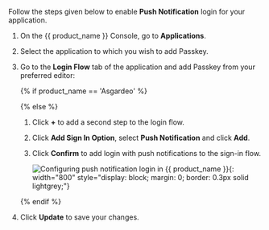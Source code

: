 Follow the steps given below to enable **Push Notification** login for your application.

1. On the {{ product_name }} Console, go to **Applications**.

2. Select the application to which you wish to add Passkey.

3. Go to the **Login Flow** tab of the application and add Passkey from your preferred editor:

    {% if product_name == 'Asgardeo' %}
    
    {% else %}
    1. Click **+** to add a second step to the login flow.

    2. Click **Add Sign In Option**, select **Push Notification** and click **Add**.

    3. Click **Confirm** to add login with push notifications to the sign-in flow.

        ![Configuring push notification login in {{ product_name }}]({{base_path}}/assets/img/guides/mfa/push/add-push-notification-using-visual-editor.png){: width="800" style="display: block; margin: 0; border: 0.3px solid lightgrey;"}

    {% endif %}

4. Click **Update** to save your changes.
